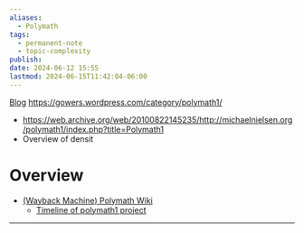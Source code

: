 ```yaml
---
aliases:
  - Polymath
tags:
  - permanent-note
  - topic-complexity
publish: 
date: 2024-06-12 15:55
lastmod: 2024-06-15T11:42:04-06:00
---
```

[Blog](https://gowers.wordpress.com/)
https://gowers.wordpress.com/category/polymath1/

- https://web.archive.org/web/20100822145235/http://michaelnielsen.org/polymath1/index.php?title=Polymath1
- Overview of densit
# Overview

- [(Wayback Machine) Polymath Wiki](<[Wayback Machine – polymath wiki](https://web.archive.org/web/20100829175159/http://michaelnielsen.org/polymath1/index.php?title=Main_Page)>)
	- [Timeline of polymath1 project](https://web.archive.org/web/20160308062451/http://michaelnielsen.org/polymath1/index.php?title=Timeline)
	

---
